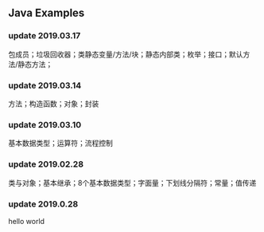 Java Examples
----------------------
### update 2019.03.17   
包成员；垃圾回收器；类静态变量/方法/块；静态内部类；枚举；接口；默认方法/静态方法；    
       
### update 2019.03.14          
方法；构造函数；对象；封装     
        
### update 2019.03.10     
基本数据类型；运算符；流程控制   

### update 2019.02.28   
类与对象；基本继承；8个基本数据类型；字面量；下划线分隔符；常量；值传递     
### update 2019.0.28      
hello world